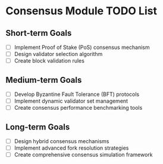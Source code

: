 # Consensus Module TODO List

## Short-term Goals
- [ ] Implement Proof of Stake (PoS) consensus mechanism
- [ ] Design validator selection algorithm
- [ ] Create block validation rules

## Medium-term Goals
- [ ] Develop Byzantine Fault Tolerance (BFT) protocols
- [ ] Implement dynamic validator set management
- [ ] Create consensus performance benchmarking tools

## Long-term Goals
- [ ] Design hybrid consensus mechanisms
- [ ] Implement advanced fork resolution strategies
- [ ] Create comprehensive consensus simulation framework 